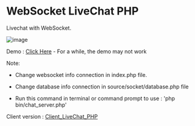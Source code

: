 # WebSocket LiveChat PHP
Livechat with WebSocket.

![image](https://user-images.githubusercontent.com/101871896/166095678-e56eed7d-df2a-4ef2-83c3-09365d493729.png)

Demo : [Click Here](https://websocket.tokovn.com/) - For a while, the demo may not work

Note:

- Change websocket info connection in index.php file.

- Change database info connection in source/socket/database.php file

- Run this command in terminal or command prompt to use : 'php bin/chat_server.php'

Client version : [Client_LiveChat_PHP](https://github.com/NankajiMinato/Client_LiveChat_PHP)
